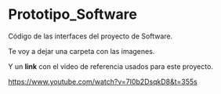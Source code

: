 # Prototipo_Software
Código de las interfaces del proyecto de Software.

Te voy a dejar una carpeta con las imagenes.

Y un **link** con el video de referencia usados para este proyecto.
  
  
  https://www.youtube.com/watch?v=7I0b2DsqkD8&t=355s
